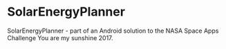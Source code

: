# SolarEnergyPlanner
SolarEnergyPlanner - part of an Android solution to the NASA Space Apps Challenge You are my sunshine 2017.
